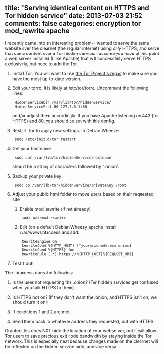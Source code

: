 title: "Serving identical content on HTTPS and Tor hidden service"
date: 2013-07-03 21:52
comments: false
categories: encryption tor mod_rewrite apache
---
I recently came into an interesting problem- I wanted to serve the same website over the clearnet (the regular internet) using *only* HTTPS, and serve that same content over a Tor hidden service. I assume you have at this point a web server installed (I like Apache) that will successfully serve HTTPS exclusively, but need to add the Tor.

<!-- more -->

1. Install Tor. You will want to use [the Tor Project's repos](https://www.torproject.org/download/download-unix.html.en) to make sure you have the most up-to-date version.

2. Edit your torrc. It is likely at /etc/tor/torrc. Uncomment the following lines:

        HiddenServiceDir /var/lib/tor/hiddenService/
        HiddenServicePort 80 127.0.0.1:80
    
    and/or adjust them accordingly. If you have Apache listening on 443 (for HTTPS) and 80, you should be set with this config.

3. Restart Tor to apply new settings. In Debian Wheezy: 

        sudo /etc/init.d/tor restart
        
4. Get your hostname

        sudo cat /var/lib/tor/hiddenService/hostname
    
    should be a string of characters followed by ".onion".

5. Backup your private key

        sudo cp /var/lib/tor/hiddenService/privateKey /root
    
6. Adjust your public html folder to move users based on their requested site

    1. Enable mod_rewrite (if not already)
        
            sudo a2enmod rewrite    
        
    2. Edit (on a default Debian Wheezy apache install) /var/www/.htaccess and add:
                
            RewriteEngine On
            RewriteCond %{HTTP_HOST} !^youronionaddress.onion$
            RewriteCond %{HTTPS} !on
            RewriteRule (.*) https://%{HTTP_HOST}%{REQUEST_URI}
        
7. Test it out!

The .htaccess does the following:

1. Is the user not requesting the .onion? (Tor hidden services get confused when you talk HTTPS to them)

2. Is HTTPS not on? (If they don't want the .onion, and HTTPS isn't on, we should turn it on!)

3. If conditions 1 and 2 are met:

3. Send them back to whatever address they requested, but with HTTPS.

Granted this does NOT hide the location of your webserver, but it will allow Tor users to save precious exit node bandwidth by staying inside the Tor network. This is especially neat because changes made on the clearnet will be reflected on the hidden service side, and vice versa.  